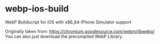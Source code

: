 webp-ios-build
==============

WebP Buildscript for iOS with x86_64 iPhone Simulator support

Originally taken from: https://chromium.googlesource.com/webm/libwebp/
You can also just download the precompiled WebP Library.
